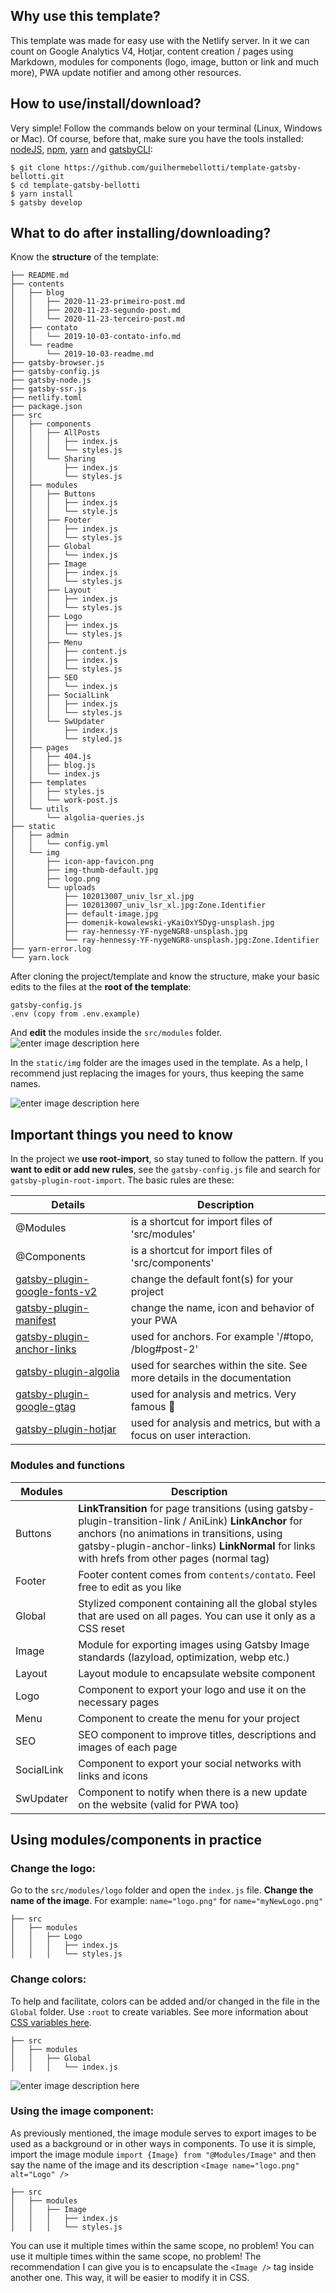
## Why use this template?

This template was made for easy use with the Netlify server. In it we can count on Google Analytics V4, Hotjar, content creation / pages using Markdown, modules for components (logo, image, button or link and much more), PWA update notifier and among other resources.

## How to use/install/download?

Very simple! Follow the commands below on your terminal (Linux, Windows or Mac). Of course, before that, make sure you have the tools installed: [nodeJS](https://nodejs.org/en/download/), [npm](https://www.npmjs.com/get-npm), [yarn](https://classic.yarnpkg.com/en/docs/install/#windows-stable) and [gatsbyCLI](https://www.npmjs.com/package/gatsby-cli):

    $ git clone https://github.com/guilhermebellotti/template-gatsby-bellotti.git
    $ cd template-gatsby-bellotti
    $ yarn install
    $ gatsby develop



## What to do after installing/downloading?

Know the **structure** of the template:

```
├── README.md
├── contents
│   ├── blog
│   │   ├── 2020-11-23-primeiro-post.md
│   │   ├── 2020-11-23-segundo-post.md
│   │   └── 2020-11-23-terceiro-post.md
│   ├── contato
│   │   └── 2019-10-03-contato-info.md
│   └── readme
│       └── 2019-10-03-readme.md
├── gatsby-browser.js
├── gatsby-config.js
├── gatsby-node.js
├── gatsby-ssr.js
├── netlify.toml
├── package.json
├── src
│   ├── components
│   │   ├── AllPosts
│   │   │   ├── index.js
│   │   │   └── styles.js
│   │   └── Sharing
│   │       ├── index.js
│   │       └── styles.js
│   ├── modules
│   │   ├── Buttons
│   │   │   ├── index.js
│   │   │   └── style.js
│   │   ├── Footer
│   │   │   ├── index.js
│   │   │   └── styles.js
│   │   ├── Global
│   │   │   └── index.js
│   │   ├── Image
│   │   │   ├── index.js
│   │   │   └── styles.js
│   │   ├── Layout
│   │   │   ├── index.js
│   │   │   └── styles.js
│   │   ├── Logo
│   │   │   ├── index.js
│   │   │   └── styles.js
│   │   ├── Menu
│   │   │   ├── content.js
│   │   │   ├── index.js
│   │   │   └── styles.js
│   │   ├── SEO
│   │   │   └── index.js
│   │   ├── SocialLink
│   │   │   ├── index.js
│   │   │   └── styles.js
│   │   └── SwUpdater
│   │       ├── index.js
│   │       └── styled.js
│   ├── pages
│   │   ├── 404.js
│   │   ├── blog.js
│   │   └── index.js
│   ├── templates
│   │   ├── styles.js
│   │   └── work-post.js
│   └── utils
│       └── algolia-queries.js
├── static
│   ├── admin
│   │   └── config.yml
│   └── img
│       ├── icon-app-favicon.png
│       ├── img-thumb-default.jpg
│       ├── logo.png
│       └── uploads
│           ├── 102013007_univ_lsr_xl.jpg
│           ├── 102013007_univ_lsr_xl.jpg:Zone.Identifier
│           ├── default-image.jpg
│           ├── domenik-kowalewski-yKaiOxY5Dyg-unsplash.jpg
│           ├── ray-hennessy-YF-nygeNGR8-unsplash.jpg
│           └── ray-hennessy-YF-nygeNGR8-unsplash.jpg:Zone.Identifier
├── yarn-error.log
└── yarn.lock
```

After cloning the project/template and know the structure, make your basic edits to the files at the **root of the template**:

    gatsby-config.js
    .env (copy from .env.example)

And **edit** the modules inside the `src/modules` folder.
![enter image description here](https://user-images.githubusercontent.com/7539124/109010105-26018700-768e-11eb-849d-70c6b7822cae.gif)

In the `static/img` folder are the images used in the template. As a help, I recommend just replacing the images for yours, thus keeping the same names.

![enter image description here](https://user-images.githubusercontent.com/7539124/109010811-028b0c00-768f-11eb-9bb6-5b6d75b85433.gif)

## Important things you need to know

In the project we **use root-import**, so stay tuned to follow the pattern. If you **want to edit or add new rules**, see the `gatsby-config.js` file and search for `gatsby-plugin-root-import`. The basic rules are these: 

| Details | Description |
|--|--|
| @Modules | is a shortcut for import files of 'src/modules' |
| @Components | is a shortcut for import files of 'src/components' |
| [gatsby-plugin-google-fonts-v2](https://www.gatsbyjs.com/plugins/gatsby-plugin-google-fonts-v2/) | change the default font(s) for your project |
| [gatsby-plugin-manifest](https://www.gatsbyjs.com/plugins/gatsby-plugin-manifest/) | change the name, icon and behavior of your PWA |
| [gatsby-plugin-anchor-links](https://www.gatsbyjs.com/plugins/gatsby-plugin-anchor-links/) | used for anchors. For example '/#topo, /blog#post-2' |
| [gatsby-plugin-algolia](https://github.com/algolia/gatsby-plugin-algolia) | used for searches within the site. See more details in the documentation |
| [gatsby-plugin-google-gtag](https://www.gatsbyjs.com/plugins/gatsby-plugin-google-gtag/) | used for analysis and metrics. Very famous 🤔 |
| [gatsby-plugin-hotjar](https://www.gatsbyjs.com/plugins/gatsby-plugin-hotjar/) | used for analysis and metrics, but with a focus on user interaction. |

### Modules and functions

|Modules | Description |
|--|--|
| Buttons | **LinkTransition** for page transitions (using gatsby-plugin-transition-link / AniLink) **LinkAnchor** for anchors (no animations in transitions, using gatsby-plugin-anchor-links) **LinkNormal** for links with hrefs from other pages (normal tag) |
| Footer | Footer content comes from `contents/contato`. Feel free to edit as you like |
| Global | Stylized component containing all the global styles that are used on all pages. You can use it only as a CSS reset|
| Image | Module for exporting images using Gatsby Image standards (lazyload, optimization, webp etc.) |
| Layout | Layout module to encapsulate website component |
| Logo | Component to export your logo and use it on the necessary pages |
| Menu | Component to create the menu for your project |
| SEO | SEO component to improve titles, descriptions and images of each page |
| SocialLink | Component to export your social networks with links and icons |
| SwUpdater | Component to notify when there is a new update on the website (valid for PWA too) |


## Using modules/components in practice

### Change the logo:
Go to the `src/modules/logo` folder and open the `index.js` file.
**Change the name of the image**. For example: `name="logo.png"` for `name="myNewLogo.png"`
```
├── src
│   ├── modules
│   │   ├── Logo
│   │   │   ├── index.js
│   │   │   └── styles.js
```

### Change colors:
To help and facilitate, colors can be added and/or changed in the file in the `Global` folder.
Use `:root` to create variables. See more information about [CSS variables here](https://www.w3schools.com/css/css3_variables.asp).
```
├── src
│   ├── modules
│   │   ├── Global
│   │   │   └── index.js
```
![enter image description here](https://user-images.githubusercontent.com/7539124/109033968-e9da2080-76a5-11eb-8013-2d6cc39acafa.gif)


### Using the image component:
As previously mentioned, the image module serves to export images to be used as a background or in other ways in components. To use it is simple, import the image module `import {Image} from "@Modules/Image"` and then say the name of the image and its description `<Image name="logo.png" alt="Logo" />`
```
├── src
│   ├── modules
│   │   ├── Image
│   │   │   ├── index.js
│   │   │   └── styles.js
```
You can use it multiple times within the same scope, no problem! You can use it multiple times within the same scope, no problem! The recommendation I can give you is to encapsulate the `<Image />` tag inside another one. This way, it will be easier to modify it in CSS.